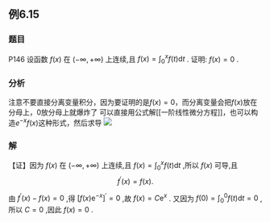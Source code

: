 ## 例6.15
### 题目
P146 设函数 $f( x)$ 在 $( {-\infty , + \infty })$ 上连续,且 $f( x) = {\int }_{0}^{x}f( t) \mathrm{d}t$ . 证明: $f( x) = 0$ .
### 分析
注意不要直接分离变量积分，因为要证明的是$f(x)=0$，而分离变量会把$f(x)$放在分母上，0放分母上就爆炸了
可以直接用公式解[[一阶线性微分方程]]，也可以构造$e^{ -x }f(x)$这种形式，然后求导
![](https://img.hwenyi.live/202410080126317.webp)
### 解
【证】因为 $f( x)$ 在 $( {-\infty , + \infty })$ 上连续,且 $f( x) = {\int }_{0}^{x}f( t) \mathrm{d}t$ ,所以 $f( x)$ 可导,且
$$
{f}^{\prime }( x) = f( x) .
$$

由 ${f}^{\prime }( x) - f( x) = 0$ ,得 ${\lbrack f( x) {\mathrm{e}}^{-x}\rbrack }^{\prime } = 0$ ,故 $f( x) = C{\mathrm{e}}^{x}$ .
又因为 $f( 0) = {\int }_{0}^{0}f( t) \mathrm{d}t = 0$ ,所以 $C = 0$ ,因此 $f( x) = 0$ .
